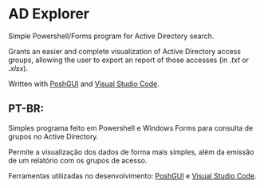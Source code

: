 # AD Explorer

Simple Powershell/Forms program for Active Directory search.

Grants an easier and complete visualization of Active Directory access groups, allowing the user to export an report of those accesses (in _.txt_ or _.xlsx_).

Written with [PoshGUI](https://poshgui.com) and [Visual Studio Code](https://code.visualstudio.com/).




## PT-BR:

Simples programa feito em Powershell e Windows Forms para consulta de grupos no Active Directory.

Permite a visualização dos dados de forma mais simples, além da emissão de um relatório com os grupos de acesso.

Ferramentas utilizadas no desenvolvimento: [PoshGUI](https://poshgui.com) e [Visual Studio Code](https://code.visualstudio.com/).
